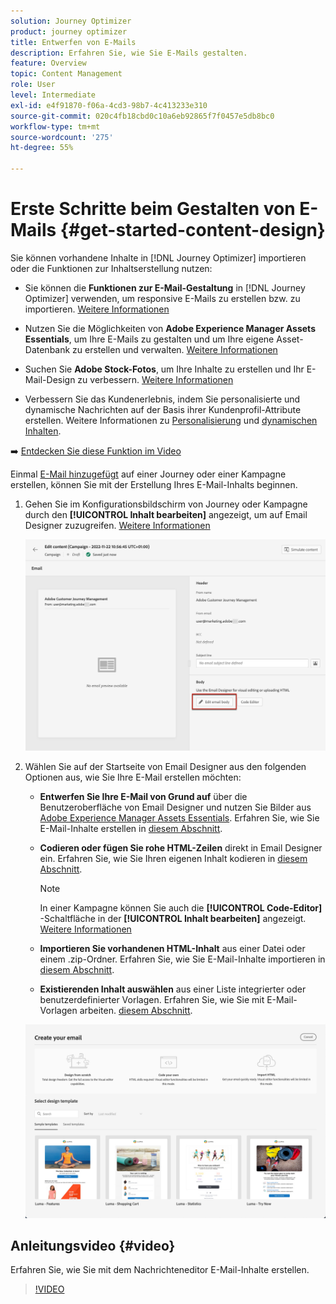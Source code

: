 ```yaml
---
solution: Journey Optimizer
product: journey optimizer
title: Entwerfen von E-Mails
description: Erfahren Sie, wie Sie E-Mails gestalten.
feature: Overview
topic: Content Management
role: User
level: Intermediate
exl-id: e4f91870-f06a-4cd3-98b7-4c413233e310
source-git-commit: 020c4fb18cbd0c10a6eb92865f7f0457e5db8bc0
workflow-type: tm+mt
source-wordcount: '275'
ht-degree: 55%

---
```


# Erste Schritte beim Gestalten von E-Mails {#get-started-content-design}

Sie können vorhandene Inhalte in [!DNL Journey Optimizer] importieren oder die Funktionen zur Inhaltserstellung nutzen:

* Sie können die **Funktionen zur E-Mail-Gestaltung** in [!DNL Journey Optimizer] verwenden, um responsive E-Mails zu erstellen bzw. zu importieren. [Weitere Informationen](content-from-scratch.md)

* Nutzen Sie die Möglichkeiten von **Adobe Experience Manager Assets Essentials**, um Ihre E-Mails zu gestalten und um Ihre eigene Asset-Datenbank zu erstellen und verwalten. [Weitere Informationen](assets-essentials.md)

* Suchen Sie **Adobe Stock-Fotos**, um Ihre Inhalte zu erstellen und Ihr E-Mail-Design zu verbessern. [Weitere Informationen](stock.md)

* Verbessern Sie das Kundenerlebnis, indem Sie personalisierte und dynamische Nachrichten auf der Basis ihrer Kundenprofil-Attribute erstellen. Weitere Informationen zu [Personalisierung](../personalization/personalize.md) und [dynamischen Inhalten](../personalization/get-started-dynamic-content.md).

➡️ [Entdecken Sie diese Funktion im Video](#video)

Einmal [E-Mail hinzugefügt](create-email.md) auf einer Journey oder einer Kampagne erstellen, können Sie mit der Erstellung Ihres E-Mail-Inhalts beginnen.

1. Gehen Sie im Konfigurationsbildschirm von Journey oder Kampagne durch den **[!UICONTROL Inhalt bearbeiten]** angezeigt, um auf Email Designer zuzugreifen. [Weitere Informationen](create-email.md#define-email-content)

   ![](assets/email_designer_edit_email_body.png)

1. Wählen Sie auf der Startseite von Email Designer aus den folgenden Optionen aus, wie Sie Ihre E-Mail erstellen möchten:

   * **Entwerfen Sie Ihre E-Mail von Grund auf** über die Benutzeroberfläche von Email Designer und nutzen Sie Bilder aus [Adobe Experience Manager Assets Essentials](assets-essentials.md). Erfahren Sie, wie Sie E-Mail-Inhalte erstellen in [diesem Abschnitt](content-from-scratch.md).

   * **Codieren oder fügen Sie rohe HTML-Zeilen** direkt in Email Designer ein. Erfahren Sie, wie Sie Ihren eigenen Inhalt kodieren in [diesem Abschnitt](code-content.md).

      >[!NOTE]
      >
      >In einer Kampagne können Sie auch die **[!UICONTROL Code-Editor]** -Schaltfläche in der **[!UICONTROL Inhalt bearbeiten]** angezeigt. [Weitere Informationen](create-email.md#define-email-content)


   * **Importieren Sie vorhandenen HTML-Inhalt** aus einer Datei oder einem .zip-Ordner. Erfahren Sie, wie Sie E-Mail-Inhalte importieren in [diesem Abschnitt](existing-content.md).

   * **Existierenden Inhalt auswählen** aus einer Liste integrierter oder benutzerdefinierter Vorlagen. Erfahren Sie, wie Sie mit E-Mail-Vorlagen arbeiten. [diesem Abschnitt](email-templates.md).

   ![](assets/email_designer_create_options.png)

## Anleitungsvideo {#video}

Erfahren Sie, wie Sie mit dem Nachrichteneditor E-Mail-Inhalte erstellen.

>[!VIDEO](https://video.tv.adobe.com/v/334150?quality=12)